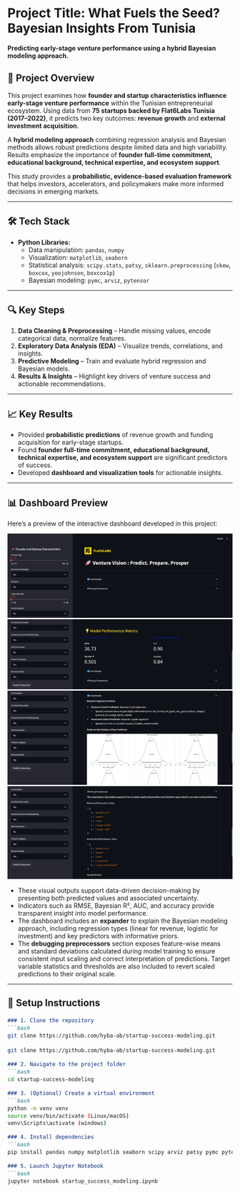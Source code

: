 # Project Title: What Fuels the Seed? Bayesian Insights From Tunisia

**Predicting early-stage venture performance using a hybrid Bayesian modeling approach.**

## 📖 Project Overview
This project examines how **founder and startup characteristics influence early-stage venture performance** within the Tunisian entrepreneurial ecosystem. Using data from **75 startups backed by Flat6Labs Tunisia (2017–2022)**, it predicts two key outcomes: **revenue growth** and **external investment acquisition**.  

A **hybrid modeling approach** combining regression analysis and Bayesian methods allows robust predictions despite limited data and high variability. Results emphasize the importance of **founder full-time commitment, educational background, technical expertise, and ecosystem support**.  

This study provides a **probabilistic, evidence-based evaluation framework** that helps investors, accelerators, and policymakers make more informed decisions in emerging markets.

---

## 🛠️ Tech Stack
- **Python Libraries:**
  - Data manipulation: `pandas`, `numpy`  
  - Visualization: `matplotlib`, `seaborn`  
  - Statistical analysis: `scipy.stats`, `patsy`, `sklearn.preprocessing` (`skew`, `boxcox`, `yeojohnson`, `boxcox1p`)  
  - Bayesian modeling: `pymc`, `arviz`, `pytensor`  

---

## 🔍 Key Steps
1. **Data Cleaning & Preprocessing** – Handle missing values, encode categorical data, normalize features.  
2. **Exploratory Data Analysis (EDA)** – Visualize trends, correlations, and insights.  
3. **Predictive Modeling** – Train and evaluate hybrid regression and Bayesian models.  
4. **Results & Insights** – Highlight key drivers of venture success and actionable recommendations.  

---

## 📈 Key Results
- Provided **probabilistic predictions** of revenue growth and funding acquisition for early-stage startups.  
- Found **founder full-time commitment, educational background, technical expertise, and ecosystem support** are significant predictors of success.  
- Developed **dashboard and visualization tools** for actionable insights.

---

## 📊 Dashboard Preview

Here’s a preview of the interactive dashboard developed in this project:

![Input Widgets](dashboard_overview/input_widgets.png)
![Metrics Overview](dashboard_overview/metrics.png)
![Details Overview](dashboard_overview/details.png)
![Debug View](dashboard_overview/debug.png)

- These visual outputs support data-driven decision-making by presenting both predicted values and associated uncertainty. 
- Indicators such as RMSE, Bayesian R², AUC, and accuracy provide transparent insight into model performance.  
- The dashboard includes an **expander** to explain the Bayesian modeling approach, including regression types (linear for revenue, logistic for investment) and key predictors with informative priors.  
- The **debugging preprocessors** section exposes feature-wise means and standard deviations calculated during model training to ensure consistent input scaling and correct interpretation of predictions. Target variable statistics and thresholds are also included to revert scaled predictions to their original scale.

---

## 📂 Setup Instructions
```markdown
### 1. Clone the repository
```bash
git clone https://github.com/hyba-ab/startup-success-modeling.git
   
git clone https://github.com/hyba-ab/startup-success-modeling.git
```
```markdown
### 2. Navigate to the project folder
```bash
cd startup-success-modeling
```
```markdown
### 3. (Optional) Create a virtual environment
```bash
python -m venv venv
source venv/bin/activate (Linux/macOS)
venv\Scripts\activate (windows)
```
```markdown
### 4. Install dependencies
```bash
pip install pandas numpy matplotlib seaborn scipy arviz patsy pymc pytensor jupyter

```
```markdown
### 5. Launch Jupyter Notebook
```bash
jupyter notebook startup_success_modeling.ipynb
```
